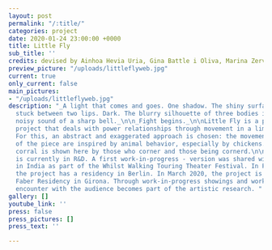 ```yaml
---
layout: post
permalink: "/:title/"
categories: project
date: 2020-01-24 23:00:00 +0000
title: Little Fly
sub_title: ''
credits: devised by Ainhoa Hevia Uria, Gina Battle i Oliva, Marina Zerva, Julia Vandehof
preview_picture: "/uploads/littleflyweb.jpg"
current: true
only_current: false
main_pictures:
- "/uploads/littleflyweb.jpg"
description: "_A light that comes and goes. One shadow. The shiny surface of a metal
  stuck between two lips. Dark. The blurry silhouette of three bodies in the space._\n\n_The
  noisy sound of a sharp bell._\n\n_Fight begins._\n\nLittle Fly is a performance
  project that deals with power relationships through movement in a limited space.
  For this, an abstract and exaggerated approach is chosen: the movement patterns
  of the piece are inspired by animal behavior, especially by chickens. A surrealistic
  corral is shown here by those who corner and those being cornerd.\n\nThe performance
  is currently in R&D. A first work-in-progress - version was shared with an audience
  in India as part of the Whilst Walking Touring Theater Festival. In February 2020,
  the project has a residency in Berlin. In March 2020, the project is invited to
  Faber Residency in Girona. Through work-in-progress showings and workshops, the
  encounter with the audience becomes part of the artistic research. "
gallery: []
youtube_link: ''
press: false
press_pictures: []
press_text: ''

---
```

